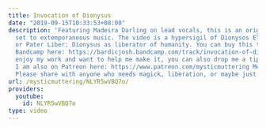 ```yaml
---
title: Invocation of Dionysus
date: "2019-09-15T10:33:53+08:00"
description: 'Featuring Madeira Darling on lead vocals, this is an original ritual
  set to extemporaneous music. The video is a hypersigil of Dionysos Eleutherios,
  or Pater Liber: Dionysus as liberator of humanity. You can buy this track at my
  Bandcamp here: https://bardicjosh.bandcamp.com/track/invocation-of-dionysus If you
  enjoy my work and want to help me make it, you can also drop me a tip at www.paypal.me/mysticmuttering
  I am also on Patreon here: https://www.patreon.com/mysticmuttering Merch: https://www.teepublic.com/user/mysticmuttering
  Please share with anyone who needs magick, liberation, or maybe just a stiff drink.'
url: /mysticmuttering/NLYR5wVBQ7o/
providers:
  youtube:
    id: NLYR5wVBQ7o
type: video
---
```

